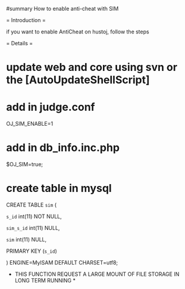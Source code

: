 #summary How to enable anti-cheat with SIM

= Introduction =

if you want to enable AntiCheat on hustoj, follow the steps


= Details =
  # update web and core using svn or the [AutoUpdateShellScript]
  # add in judge.conf

OJ_SIM_ENABLE=1 

  # add in db_info.inc.php

  $OJ_SIM=true;

  # create table in mysql

CREATE TABLE `sim` (



  `s_id` int(11) NOT NULL,

  `sim_s_id` int(11) NULL,

  `sim` int(11) NULL,



  PRIMARY KEY  (`s_id`)



) ENGINE=MyISAM DEFAULT CHARSET=utf8;




 * THIS FUNCTION REQUEST A LARGE MOUNT OF FILE STORAGE IN LONG TERM RUNNING *
